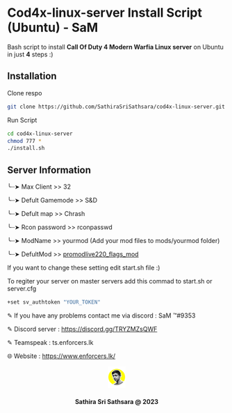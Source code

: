 # Cod4x-linux-server Install Script (Ubuntu) - SaM

Bash script to install <b>Call Of Duty 4 Modern Warfia Linux server</b> on Ubuntu in just <b>4</b> steps :)


## Installation

Clone respo

```bash
git clone https://github.com/SathiraSriSathsara/cod4x-linux-server.git
```

Run Script

```bash
cd cod4x-linux-server
chmod 777 *
./install.sh
```

## Server Information 

╰┈➤ Max Client >> 32

╰┈➤ Defult Gamemode >> S&D

╰┈➤ Defult map >> Chrash

╰┈➤ Rcon password >> rconpasswd

╰┈➤ ModName >> yourmod (Add your mod files to mods/yourmod folder)

╰┈➤ DefultMod >> <a href="https://github.com/CGCNight/promodlive220_flags_mod" target="_blank">promodlive220_flags_mod</a>


If you want to change these setting edit start.sh file :)


To regiter your server on master servers add this commad to start.sh or server.cfg

```bash
+set sv_authtoken "YOUR_TOKEN"
```

✎ If you have any problems contact me via discord : SaM ™#9353

✎ Discord server : https://discord.gg/TRYZMZsQWF

✎ Teamspeak : ts.enforcers.lk

🌐 Website : https://www.enforcers.lk/


<div align="center">
	<img src="https://github.com/SathiraSriSathsara/SathiraSriSathsara/blob/main/dp-wp-yt-round.png" width="40" height="50">
	<h4>Sathira Sri Sathsara @ 2023</h4>
</div>	





